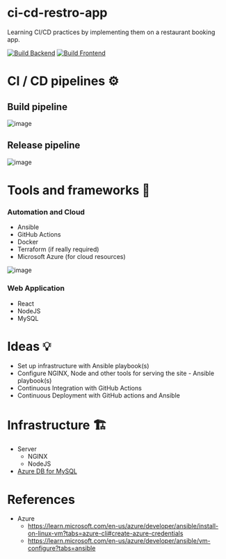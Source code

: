 # ci-cd-restro-app 
Learning CI/CD practices by implementing them on a restaurant booking app. 

[![Build Backend](https://github.com/Sanjay-George/ci-cd-restro-app/actions/workflows/build_backend.yml/badge.svg)](https://github.com/Sanjay-George/ci-cd-restro-app/actions/workflows/build_backend.yml)
[![Build Frontend](https://github.com/Sanjay-George/ci-cd-restro-app/actions/workflows/build_frontend.yml/badge.svg)](https://github.com/Sanjay-George/ci-cd-restro-app/actions/workflows/build_frontend.yml)

# CI / CD pipelines ⚙️

## Build pipeline      
![image](https://github.com/Sanjay-George/ci-cd-restro-app/assets/10389062/17ea951f-d1c2-495a-b26d-1c04b1ec5272)


## Release pipeline
![image](https://github.com/Sanjay-George/ci-cd-restro-app/assets/10389062/a446eb66-9958-4086-83b1-01b31c558540)



# Tools and frameworks 🚜
### Automation and Cloud
- Ansible
- GitHub Actions
- Docker
- Terraform (if really required)
- Microsoft Azure (for cloud resources)
  
![image](https://github.com/Sanjay-George/ci-cd-restro-app/assets/10389062/ae85f3d2-11c5-4937-b741-85a9a1f92dc1)

### Web Application
- React
- NodeJS
- MySQL

# Ideas 💡

- Set up infrastructure with Ansible playbook(s)
- Configure NGINX, Node and other tools for serving the site - Ansible playbook(s)
- Continuous Integration with GitHub Actions
- Continuous Deployment with GitHub actions and Ansible

# Infrastructure 🏗️

- Server
    - NGINX
    - NodeJS
- [Azure DB for MySQL](https://azure.microsoft.com/en-in/products/mysql)

# References
- Azure 
    - https://learn.microsoft.com/en-us/azure/developer/ansible/install-on-linux-vm?tabs=azure-cli#create-azure-credentials
    - https://learn.microsoft.com/en-us/azure/developer/ansible/vm-configure?tabs=ansible
